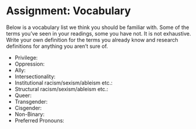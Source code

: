 # Assignment: Vocabulary

Below is a vocabulary list we think you should be familiar with. Some of the terms you’ve seen in your readings, some you have not. It is not exhaustive. Write your own definition for the terms you already know and research definitions for anything you aren’t sure of.

- Privilege:
- Oppression:
- Ally:
- Intersectionality:
- Institutional racism/sexism/ableism etc.:
- Structural racism/sexism/ableism etc.:
- Queer:
- Transgender:
- Cisgender:
- Non-Binary:
- Preferred Pronouns: 
